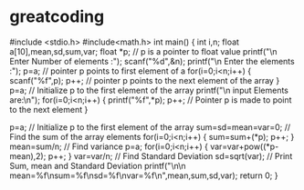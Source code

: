 # greatcoding
#include <stdio.h>
#include<math.h>
int main()
{
int i,n;
float a[10],mean,sd,sum,var;
float *p; // p is a pointer to float value
printf("\n Enter Number of elements :");
scanf("%d",&n);
printf("\n Enter the elements :");
p=a; // pointer p points to first element of a
for(i=0;i<n;i++)
{
scanf("%f",p);
p++; // pointer p points to the next element of the array
}
p=a; // Initialize p to the first element of the array
printf("\n input Elements are:\n");
for(i=0;i<n;i++)
{
 printf("%f",*p);
 p++; // Pointer p is made to point to the next element
 }
 
p=a; // Initialize p to the first element of the array
sum=sd=mean=var=0;
// Find the sum of the array elements
for(i=0;i<n;i++)
{
sum=sum+(*p);
p++;
 }
mean=sum/n;
// Find variance
p=a;
for(i=0;i<n;i++)
{
 var=var+pow((*p-mean),2);
 p++;
 }
var=var/n;
// Find Standard Deviation
sd=sqrt(var);
// Print Sum, mean and Standard Deviation
printf("\n\n mean=%f\nsum=%f\nsd=%f\nvar=%f\n",mean,sum,sd,var);
return 0;
}
